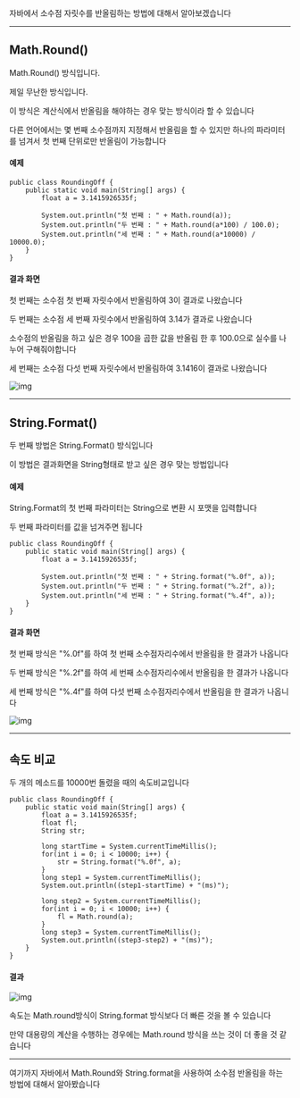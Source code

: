 자바에서 소수점 자릿수를 반올림하는 방법에 대해서 알아보겠습니다

 

------

## **Math.Round()**

Math.Round() 방식입니다.

제일 무난한 방식입니다.

이 방식은 계산식에서 반올림을 해야하는 경우 맞는 방식이라 할 수 있습니다

다른 언어에서는 몇 번째 소수점까지 지정해서 반올림을 할 수 있지만 하나의 파라미터를 넘겨서 첫 번째 단위로만 반올림이 가능합니다

#### **예제**

```
public class RoundingOff {
	public static void main(String[] args) {	
		float a = 3.1415926535f;
		
		System.out.println("첫 번째 : " + Math.round(a));
		System.out.println("두 번째 : " + Math.round(a*100) / 100.0);
		System.out.println("세 번째 : " + Math.round(a*10000) / 10000.0);
	}
}
```

 

#### **결과 화면**

첫 번째는 소수점 첫 번째 자릿수에서 반올림하여 3이 결과로 나왔습니다

두 번째는 소수점 세 번째 자릿수에서 반올림하여 3.14가 결과로 나왔습니다

소수점의 반올림을 하고 싶은 경우 100을 곱한 값을 반올림 한 후 100.0으로 실수를 나누어 구해줘야합니다

세 번째는 소수점 다섯 번째 자릿수에서 반올림하여 3.1416이 결과로 나왔습니다



![img](https://blog.kakaocdn.net/dn/AwcLD/btq4qFkFt17/7XKKEa6OqkdVyUtx3SUYC0/img.png)



 

------

## **String.Format()**

두 번째 방법은 String.Format() 방식입니다

이 방법은 결과화면을 String형태로 받고 싶은 경우 맞는 방법입니다

 

#### **예제**

String.Format의 첫 번째 파라미터는 String으로 변환 시 포맷을 입력합니다

두 번째 파라미터를 값을 넘겨주면 됩니다

```
public class RoundingOff {
	public static void main(String[] args) {	
		float a = 3.1415926535f;
		
		System.out.println("첫 번째 : " + String.format("%.0f", a));
		System.out.println("두 번째 : " + String.format("%.2f", a));
		System.out.println("세 번째 : " + String.format("%.4f", a));
	}
}
```

 

#### **결과 화면**

첫 번째 방식은 "%.0f"를 하여 첫 번째 소수점자리수에서 반올림을 한 결과가 나옵니다

두 번째 방식은 "%.2f"를 하여 세 번째 소수점자리수에서 반올림을 한 결과가 나옵니다

세 번째 방식은 "%.4f"를 하여 다섯 번째 소수점자리수에서 반올림을 한 결과가 나옵니다



![img](https://blog.kakaocdn.net/dn/bY4pG4/btq4owvNfwe/GbWKCGfrj0XqRcPa7Pb8Ok/img.png)



 

------

##  

 

 

## **속도 비교**

두 개의 메소드를 10000번 돌렸을 때의 속도비교입니다

```
public class RoundingOff {
	public static void main(String[] args) {	
		float a = 3.1415926535f;
		float fl;
		String str;
		
		long startTime = System.currentTimeMillis();
		for(int i = 0; i < 10000; i++) {
			str = String.format("%.0f", a);
		}
		long step1 = System.currentTimeMillis(); 
		System.out.println((step1-startTime) + "(ms)");

		long step2 = System.currentTimeMillis(); 
		for(int i = 0; i < 10000; i++) {
			fl = Math.round(a);
		}
		long step3 = System.currentTimeMillis(); 	
		System.out.println((step3-step2) + "(ms)");		
	}
}
```

 

#### **결과**



![img](https://blog.kakaocdn.net/dn/NUrYO/btq4o82jkd2/5loDkvpfPNoZ5KtMfKnARk/img.png)



속도는 Math.round방식이 String.format 방식보다 더 빠른 것을 볼 수 있습니다

만약 대용량의 계산을 수행하는 경우에는 Math.round 방식을 쓰는 것이 더 좋을 것 같습니다

 

------

 

여기까지 자바에서 Math.Round와 String.format을 사용하여 소수점 반올림을 하는 방법에 대해서 알아봤습니다